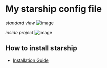 # My starship config file #

*standard view*
![image](https://user-images.githubusercontent.com/75910800/211074506-3d1df520-3788-4122-92c8-314533326e3e.png)

*inside project*
![image](https://user-images.githubusercontent.com/75910800/211074431-17761fa8-4799-45fa-92c5-174725299283.png)

## How to install starship
* [Installation Guide](https://starship.rs/guide/#%F0%9F%9A%80-installation)
